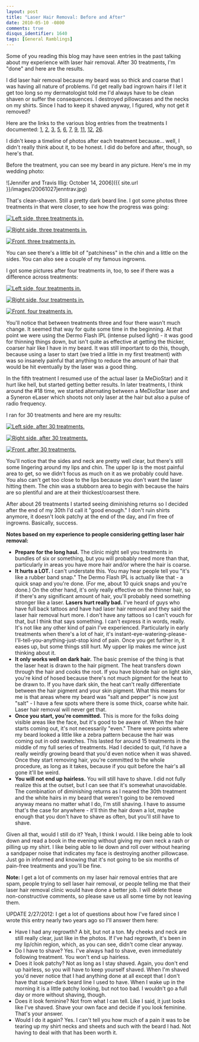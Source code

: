 ```yaml
---
layout: post
title: "Laser Hair Removal: Before and After"
date: 2010-05-10 -0800
comments: true
disqus_identifier: 1640
tags: [General Ramblings]
---
```

Some of you reading this blog may have seen entries in the past talking
about my experience with laser hair removal. After 30 treatments, I'm
"done" and here are the results.

I did laser hair removal because my beard was so thick and coarse that I
was having all nature of problems. I'd get really bad ingrown hairs if I
let it get too long so my dermatologist told me I'd always have to be
clean shaven or suffer the consequences. I destroyed pillowcases and the
necks on my shirts. Since I had to keep it shaved anyway, I figured, why
not get it removed?

Here are the links to the various blog entries from the treatments I
documented:
[1](/archive/2007/08/27/laser-hair-removal-treatment-1.aspx),
[2](/archive/2007/09/25/laser-hair-removal-treatment-2.aspx),
[3](/archive/2007/10/26/laser-hair-removal-treatment-3.aspx),
[5](/archive/2007/12/17/laser-hair-removal-treatment-5.aspx),
[6](/archive/2008/01/14/laser-hair-removal-treatment-6.aspx),
[7](/archive/2008/02/11/laser-hair-removal-treatment-7.aspx),
[9](/archive/2008/04/07/laser-hair-removal-treatment-9.aspx),
[11](/archive/2008/06/09/laser-hair-removal-11-reed-college-professor-layton-and-outlook.aspx),
[12](/archive/2008/07/14/laser-hair-removal-treatment-12.aspx),
[26](/archive/2009/10/20/laser-hair-removal-treatment-26.aspx).

I didn't keep a timeline of photos after each treatment because... well,
I didn't really think about it, to be honest. I did do before and after,
though, so here's that.

Before the treatment, you can see my beard in any picture. Here's me in
my wedding photo:

![Jennifer and Travis Illig: October 14,
2006]({{ site.url }}/images/20061027jenntrav.jpg)

That's clean-shaven. Still a pretty dark beard line. I got some photos
three treatments in that were closer, to see how the progress was going:

[![Left side, three treatments
in.](http://lh4.ggpht.com/_P1NCAbHEm2Q/S-cL4JP8lJI/AAAAAAAABjY/izqmqTHzSMA/s400/20071104%20Laser%20Hair%20Removal%20005.jpg "Left side, three treatments in.")](http://picasaweb.google.com/lh/photo/KX5RNABsTU6Sk0ZBplkLSQ?feat=embedwebsite)

[![Right side, three treatments
in.](http://lh5.ggpht.com/_P1NCAbHEm2Q/S-cL4QkshuI/AAAAAAAABjc/X2Akcur4NDE/s400/20071104%20Laser%20Hair%20Removal%20006.jpg "Right side, three treatments in.")](http://picasaweb.google.com/lh/photo/08w2mYT_W0IbS0FI40nw9Q?feat=embedwebsite)

[![Front, three treatments
in.](http://lh4.ggpht.com/_P1NCAbHEm2Q/S-cL4kICyHI/AAAAAAAABjg/Vs7kfdLRc6U/s400/20071104%20Laser%20Hair%20Removal%20007.jpg "Front, three treatments in.")](http://picasaweb.google.com/lh/photo/XZJcS0v3w__QL0A61TOjxg?feat=embedwebsite)

You can see there's a little bit of "patchiness" in the chin and a
little on the sides. You can also see a couple of my famous ingrowns.

I got some pictures after four treatments in, too, to see if there was a
difference across treatments:

[![Left side, four treatments
in.](http://lh5.ggpht.com/_P1NCAbHEm2Q/S-cL5KTFDlI/AAAAAAAABjo/bSIE94JTeY4/s400/20071202%20Laser%20Hair%20Removal%20005.jpg "Left side, four treatments in.")](http://picasaweb.google.com/lh/photo/jDBZiXYdgMJjpY9_-Xdr_Q?feat=embedwebsite)

[![Right side, four treatments
in.](http://lh3.ggpht.com/_P1NCAbHEm2Q/S-cL49tojYI/AAAAAAAABjk/3NhJVunsUEM/s400/20071202%20Laser%20Hair%20Removal%20002.jpg "Right side, four treatments in.")](http://picasaweb.google.com/lh/photo/E_FFF88wEVr67_dxEu5huA?feat=embedwebsite)

[![Front, four treatments
in.](http://lh3.ggpht.com/_P1NCAbHEm2Q/S-cL5dLGTAI/AAAAAAAABjs/bBQeMatcxr0/s400/20071202%20Laser%20Hair%20Removal%20003.jpg "Front, four treatments in.")](http://picasaweb.google.com/lh/photo/efvWu380NhURojU4eM_HsA?feat=embedwebsite)

You'll notice that between treatments three and four there wasn't much
change. It seemed that way for quite some time in the beginning. At that
point we were using the Dermo Flash IPL (intense pulsed light) - it was
good for thinning things down, but isn't quite as effective at getting
the thicker, coarser hair like I have in my beard. It was still
important to do this, though, because using a laser to start (we tried a
little in my first treatment) with was so insanely painful that anything
to reduce the amount of hair that would be hit eventually by the laser
was a good thing.

In the fifth treatment I resumed use of the actual laser (a MeDioStar)
and it hurt like hell, but started getting better results. In later
treatments, I think around the \#18 time, we started alternating between
a MeDioStar laser and a Syneron eLaser which shoots not only laser at
the hair but also a pulse of radio frequency.

I ran for 30 treatments and here are my results:

[![Left side, after 30
treatments.](http://lh5.ggpht.com/_P1NCAbHEm2Q/S-cL6P2l15I/AAAAAAAABj4/5VYQl5sLNeo/s400/20100403%20Post%20Hair%20Removal%202.jpg "Left side, after 30 treatments.")](http://picasaweb.google.com/lh/photo/x4--EA-0i7x_6h_uJFQK-g?feat=embedwebsite)

[![Right side, after 30
treatments.](http://lh4.ggpht.com/_P1NCAbHEm2Q/S-cL6vrKIxI/AAAAAAAABj8/R_7BtKACEck/s400/20100403%20Post%20Hair%20Removal%203.jpg "Right side, after 30 treatments.")](http://picasaweb.google.com/lh/photo/5Djkj57_dWzto9gf1gmG9g?feat=embedwebsite)

[![Front, after 30
treatments.](http://lh6.ggpht.com/_P1NCAbHEm2Q/S-cL59tfnwI/AAAAAAAABj0/R_Ca12TqO6Y/s400/20100403%20Post%20Hair%20Removal%201.jpg "Front, after 30 treatments.")](http://picasaweb.google.com/lh/photo/kj_JuUSTWj_NS2CxjE8SrA?feat=embedwebsite)

You'll notice that the sides and neck are pretty well clear, but there's
still some lingering around my lips and chin. The upper lip is the most
painful area to get, so we didn't focus as much on it as we probably
could have. You also can't get too close to the lips because you don't
want the laser hitting them. The chin was a stubborn area to begin with
because the hairs are so plentiful and are at their thickest/coarsest
there.

After about 26 treatments I started seeing diminishing returns so I
decided after the end of my 30th I'd call it "good enough." I don't ruin
shirts anymore, it doesn't look patchy at the end of the day, and I'm
free of ingrowns. Basically, success.

**Notes based on my experience to people considering getting laser hair
removal:**

-   **Prepare for the long haul.** The clinic might sell you treatments
    in bundles of six or something, but you will probably need more than
    that, particularly in areas you have more hair and/or where the hair
    is coarse.
-   **It hurts a LOT.** I can't understate this. You may hear people
    tell you "it's like a rubber band snap." The Dermo Flash IPL is
    actually like that - a quick snap and you're done. (For me, about 10
    quick snaps and you're done.) On the other hand, it's only really
    effective on the thinner hair, so if there's any significant amount
    of hair, you'll probably need something stronger like a laser.
    **Lasers hurt really bad.** I've heard of guys who have full back
    tattoos and have had laser hair removal and they said the laser hair
    removal hurt more. I don't have any tattoos so I can't vouch for
    that, but I think that says something. I can't express it in words,
    really. It's not like any other kind of pain I've experienced.
    Particularly in early treatments when there's a lot of hair, it's
    instant-eye-watering-please-I'll-tell-you-anything-just-stop kind of
    pain. Once you get further in, it eases up, but some things still
    hurt. My upper lip makes me wince just thinking about it.
-   **It only works well on dark hair.** The basic premise of the thing
    is that the laser heat is drawn to the hair pigment. The heat
    transfers down through the hair and cooks the root. If you have
    blonde hair on light skin, you're kind of hosed because there's not
    much pigment for the heat to be drawn to. If you have dark skin, the
    heat can't really differentiate between the hair pigment and your
    skin pigment. What this means for me is that areas where my beard
    was "salt and pepper" is now just "salt" - I have a few spots where
    there is some thick, coarse white hair. Laser hair removal will
    never get that.
-   **Once you start, you're committed.** This is more for the folks
    doing visible areas like the face, but it's good to be aware of.
    When the hair starts coming out, it's not necessarily "even." There
    were points where my beard looked a little like a zebra pattern
    because the hair was coming out in odd swatches. This lasted for
    around 15 treatments in the middle of my full series of treatments.
    Had I decided to quit, I'd have a really weirdly growing beard that
    you'd even notice when it was shaved. Once they start removing hair,
    you're committed to the whole procedure, as long as it takes,
    because if you quit before the hair's all gone it'll be weird.
-   **You will not end up hairless.** You will still have to shave. I
    did not fully realize this at the outset, but I can see that it's
    somewhat unavoidable. The combination of diminishing returns as I
    neared the 30th treatment and the white hairs in my beard that
    weren't going to be removed anyway means no matter what I do, I'm
    still shaving. I have to assume that's the case for anywhere - it'll
    thin the hair down a lot, maybe enough that you don't have to shave
    as often, but you'll still have to shave.

Given all that, would I still do it? Yeah, I think I would. I like being
able to look down and read a book in the evening without giving my own
neck a rash or pilling up my shirt. I like being able to lie down and
roll over without hearing a sandpaper noise that indicates my face is
destroying another pillowcase. Just go in informed and knowing that it's
not going to be six months of pain-free treatments and you'll be fine.

**Note:** I get a lot of comments on my laser hair removal entries that
are spam, people trying to sell laser hair removal, or people telling me
that their laser hair removal clinic would have done a better job. I
will delete these non-constructive comments, so please save us all some
time by not leaving them.

UPDATE 2/27/2012: I get a lot of questions about how I've fared since I
wrote this entry nearly two years ago so I'll answer them here:

-   Have I had any regrowth? A bit, but not a ton. My cheeks and neck
    are still really clear, just like in the photos. If I've had
    regrowth, it's been in my lip/chin region, which, as you can see,
    didn't come clear anyway.
-   Do I have to shave? Yes. I've always had to shave, even immediately
    following treatment. You won't end up hairless.
-   Does it look patchy? Not as long as I stay shaved. Again, you don't
    end up hairless, so you will have to keep yourself shaved. When I'm
    shaved you'd never notice that I had anything done at all except
    that I don't have that super-dark beard line I used to have. When I
    wake up in the morning it is a little patchy looking, but not too
    bad. I wouldn't go a full day or more without shaving, though.
-   Does it look feminine? Not from what I can tell. Like I said, it
    just looks like I've shaved. Shave your own face and decide if you
    look feminine. That's your answer.
-   Would I do it again? Yes. I can't tell you how much of a pain it was
    to be tearing up my shirt necks and sheets and such with the beard I
    had. Not having to deal with that has been worth it.


